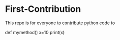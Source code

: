 # First-Contribution
This repo is for everyone to contribute python code to 

def mymethod()
    x=10
print(x)
    